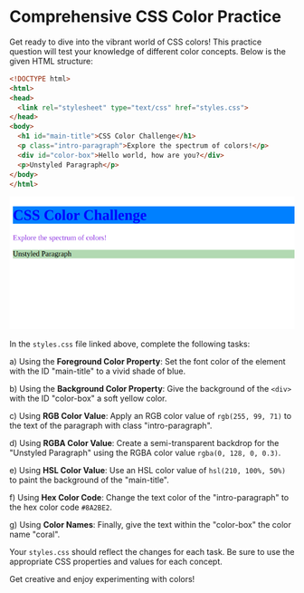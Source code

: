 # Comprehensive CSS Color Practice

Get ready to dive into the vibrant world of CSS colors! This practice question will test your knowledge of different color concepts. Below is the given HTML structure:

```html
<!DOCTYPE html>
<html>
<head>
  <link rel="stylesheet" type="text/css" href="styles.css">
</head>
<body>
  <h1 id="main-title">CSS Color Challenge</h1>
  <p class="intro-paragraph">Explore the spectrum of colors!</p>
  <div id="color-box">Hello world, how are you?</div>
  <p>Unstyled Paragraph</p>
</body>
</html>
```

![screenshot of end result of this task](./task-color.png)

In the `styles.css` file linked above, complete the following tasks:

a) Using the **Foreground Color Property**:
Set the font color of the element with the ID "main-title" to a vivid shade of blue.

b) Using the **Background Color Property**:
Give the background of the `<div>` with the ID "color-box" a soft yellow color.

c) Using **RGB Color Value**:
Apply an RGB color value of `rgb(255, 99, 71)` to the text of the paragraph with class "intro-paragraph".

d) Using **RGBA Color Value**:
Create a semi-transparent backdrop for the "Unstyled Paragraph" using the RGBA color value `rgba(0, 128, 0, 0.3)`.

e) Using **HSL Color Value**:
Use an HSL color value of `hsl(210, 100%, 50%)` to paint the background of the "main-title".

f) Using **Hex Color Code**:
   Change the text color of the "intro-paragraph" to the hex color code `#8A2BE2`.

g) Using **Color Names**:
   Finally, give the text within the "color-box" the color name "coral".

Your `styles.css` should reflect the changes for each task. Be sure to use the appropriate CSS properties and values for each concept.

Get creative and enjoy experimenting with colors!
